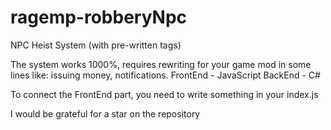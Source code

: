 # ragemp-robberyNpc
NPC Heist System (with pre-written tags)

The system works 1000%, requires rewriting for your game mod in some lines like: issuing money, notifications.
FrontEnd - JavaScript
BackEnd - C#

To connect the FrontEnd part, you need to write something in your index.js

I would be grateful for a star on the repository
